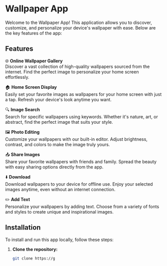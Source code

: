 # Wallpaper App

Welcome to the Wallpaper App! This application allows you to discover, customize, and personalize your device's wallpaper with ease. Below are the key features of the app:

## Features

🌐 **Online Wallpaper Gallery**  
Discover a vast collection of high-quality wallpapers sourced from the internet. Find the perfect image to personalize your home screen effortlessly.

🏠 **Home Screen Display**  
Easily set your favorite images as wallpapers for your home screen with just a tap. Refresh your device's look anytime you want.

🔍 **Image Search**  
Search for specific wallpapers using keywords. Whether it's nature, art, or abstract, find the perfect image that suits your style.

🖼️ **Photo Editing**  
Customize your wallpapers with our built-in editor. Adjust brightness, contrast, and colors to make the image truly yours.

📤 **Share Images**  
Share your favorite wallpapers with friends and family. Spread the beauty with easy sharing options directly from the app.

⬇️ **Download**  
Download wallpapers to your device for offline use. Enjoy your selected images anytime, even without an internet connection.

✏️ **Add Text**  
Personalize your wallpapers by adding text. Choose from a variety of fonts and styles to create unique and inspirational images.

## Installation

To install and run this app locally, follow these steps:

1. **Clone the repository:**
   ```bash
   git clone https://g
